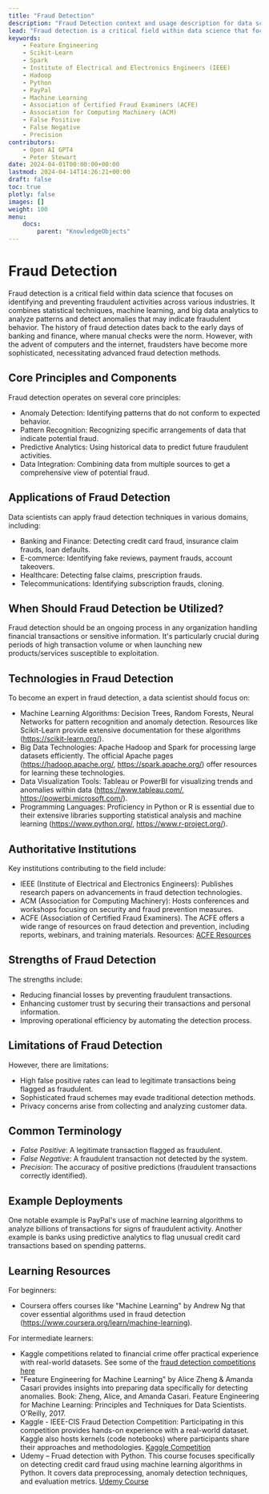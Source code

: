 ```yaml
---
title: "Fraud Detection"
description: "Fraud Detection context and usage description for data science students"
lead: "Fraud detection is a critical field within data science that focuses on identifying and preventing fraudulent activities across various industries."
keywords:
    - Feature Engineering
    - Scikit-Learn
    - Spark
    - Institute of Electrical and Electronics Engineers (IEEE)
    - Hadoop
    - Python
    - PayPal
    - Machine Learning
    - Association of Certified Fraud Examiners (ACFE)
    - Association for Computing Machinery (ACM)
    - False Positive
    - False Negative
    - Precision
contributors:
    - Open AI GPT4
    - Peter Stewart
date: 2024-04-01T00:00:00+00:00
lastmod: 2024-04-14T14:26:21+00:00
draft: false
toc: true
plotly: false
images: []
weight: 100
menu:
    docs:
        parent: "KnowledgeObjects"
---
```


# Fraud Detection

Fraud detection is a critical field within data science that focuses on identifying and preventing fraudulent activities across various industries. It combines statistical techniques, machine learning, and big data analytics to analyze patterns and detect anomalies that may indicate fraudulent behavior. The history of fraud detection dates back to the early days of banking and finance, where manual checks were the norm. However, with the advent of computers and the internet, fraudsters have become more sophisticated, necessitating advanced fraud detection methods.

## Core Principles and Components

Fraud detection operates on several core principles:
- Anomaly Detection: Identifying patterns that do not conform to expected behavior.
- Pattern Recognition: Recognizing specific arrangements of data that indicate potential fraud.
- Predictive Analytics: Using historical data to predict future fraudulent activities.
- Data Integration: Combining data from multiple sources to get a comprehensive view of potential fraud.

## Applications of Fraud Detection

Data scientists can apply fraud detection techniques in various domains, including:
- Banking and Finance: Detecting credit card fraud, insurance claim frauds, loan defaults.
- E-commerce: Identifying fake reviews, payment frauds, account takeovers.
- Healthcare: Detecting false claims, prescription frauds.
- Telecommunications: Identifying subscription frauds, cloning.

## When Should Fraud Detection be Utilized?

Fraud detection should be an ongoing process in any organization handling financial transactions or sensitive information. It's particularly crucial during periods of high transaction volume or when launching new products/services susceptible to exploitation.

## Technologies in Fraud Detection

To become an expert in fraud detection, a data scientist should focus on:
- Machine Learning Algorithms: Decision Trees, Random Forests, Neural Networks for pattern recognition and anomaly detection. Resources like Scikit-Learn provide extensive documentation for these algorithms (https://scikit-learn.org/).
- Big Data Technologies: Apache Hadoop and Spark for processing large datasets efficiently. The official Apache pages (https://hadoop.apache.org/, https://spark.apache.org/) offer resources for learning these technologies.
- Data Visualization Tools: Tableau or PowerBI for visualizing trends and anomalies within data (https://www.tableau.com/, https://powerbi.microsoft.com/).
- Programming Languages: Proficiency in Python or R is essential due to their extensive libraries supporting statistical analysis and machine learning (https://www.python.org/, https://www.r-project.org/).

## Authoritative Institutions

Key institutions contributing to the field include:
- IEEE (Institute of Electrical and Electronics Engineers): Publishes research papers on advancements in fraud detection technologies.
- ACM (Association for Computing Machinery): Hosts conferences and workshops focusing on security and fraud prevention measures.
- ACFE (Association of Certified Fraud Examiners). The ACFE offers a wide range of resources on fraud detection and prevention, including reports, webinars, and training materials.  Resources: [ACFE Resources](https://www.acfe.com/fraud-resources)

## Strengths of Fraud Detection

The strengths include:
- Reducing financial losses by preventing fraudulent transactions.
- Enhancing customer trust by securing their transactions and personal information.
- Improving operational efficiency by automating the detection process.

## Limitations of Fraud Detection

However, there are limitations:
- High false positive rates can lead to legitimate transactions being flagged as fraudulent.
- Sophisticated fraud schemes may evade traditional detection methods.
- Privacy concerns arise from collecting and analyzing customer data.

## Common Terminology
- *False Positive*: A legitimate transaction flagged as fraudulent.
- *False Negative*: A fraudulent transaction not detected by the system.
- *Precision*: The accuracy of positive predictions (fraudulent transactions correctly identified).
 
## Example Deployments
One notable example is PayPal's use of machine learning algorithms to analyze billions of transactions for signs of fraudulent activity. Another example is banks using predictive analytics to flag unusual credit card transactions based on spending patterns.

## Learning Resources
For beginners:
- Coursera offers courses like "Machine Learning" by Andrew Ng that cover essential algorithms used in fraud detection (https://www.coursera.org/learn/machine-learning).

For intermediate learners:
- Kaggle competitions related to financial crime offer practical experience with real-world datasets. See some of the [fraud detection competitions here](https://www.kaggle.com/search?q=fraud+detection+in%3Acompetitions)
- "Feature Engineering for Machine Learning" by Alice Zheng & Amanda Casari provides insights into preparing data specifically for detecting anomalies. Book: Zheng, Alice, and Amanda Casari. Feature Engineering for Machine Learning: Principles and Techniques for Data Scientists. O'Reilly, 2017.
- Kaggle - IEEE-CIS Fraud Detection Competition: Participating in this competition provides hands-on experience with a real-world dataset. Kaggle also hosts kernels (code notebooks) where participants share their approaches and methodologies. [Kaggle Competition](https://www.kaggle.com/c/ieee-fraud-detection) 
- Udemy – Fruad detection with Python. This course focuses specifically on detecting credit card fraud using machine learning algorithms in Python. It covers data preprocessing, anomaly detection techniques, and evaluation metrics. [Udemy Course](https://www.udemy.com/course/fraud-detection-using-python/?couponCode=LETSLEARNNOWPP)


